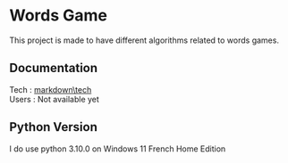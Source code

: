 # Words Game  
This project is made to have different algorithms related to words games.  
## Documentation  
Tech : [markdown\tech](markdown/tech/README.md)  
Users : Not available yet
## Python Version  
I do use python 3.10.0 on Windows 11 French Home Edition
